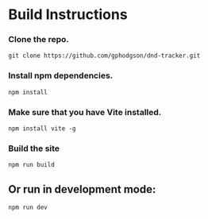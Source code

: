 # Build Instructions
### Clone the repo.
`git clone https://github.com/gphodgson/dnd-tracker.git`
### Install npm dependencies.
`npm install`
### Make sure that you have Vite installed.
`npm install vite -g`
### Build the site
`npm run build`
## Or run in development mode:
`npm run dev`
